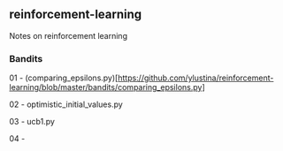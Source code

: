 ## reinforcement-learning
Notes on reinforcement learning

### Bandits
01 - (comparing_epsilons.py)[https://github.com/ylustina/reinforcement-learning/blob/master/bandits/comparing_epsilons.py]

02 - optimistic_initial_values.py

03 - ucb1.py

04 - 
